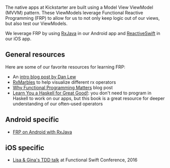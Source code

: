 The native apps at Kickstarter are built using a Model View ViewModel (MVVM) pattern. 
These ViewModels leverage Functional Reactive Programming (FRP) to allow for us to not only keep
logic out of our views, but also test our ViewModels.

We leverage FRP by using [RxJava](https://github.com/ReactiveX/RxJava) in our Android app and 
[ReactiveSwift](https://github.com/ReactiveCocoa/ReactiveSwift) in our iOS app.

## General resources
Here are some of our favorite resources for learning FRP:
* An [intro blog post by Dan Lew](http://blog.danlew.net/2017/07/27/an-introduction-to-functional-reactive-programming/)
* [RxMarbles](http://rxmarbles.com/) to help visualize different rx operators
* [Why Functional Programming Matters](http://weblog.raganwald.com/2007/03/why-why-functional-programming-matters.html) 
blog post
* [Learn You a Haskell for Great Good!](http://learnyouahaskell.com/chapters): you don't need to program in Haskell to
work on our apps, but this book is a great resource for deeper understanding of our often-used operators

## Android specific
* [FRP on Android with RxJava](http://mttkay.github.io/blog/2013/08/25/functional-reactive-programming-on-android-with-rxjava/)

## iOS specific
* [Lisa & Gina's TDD talk](https://www.youtube.com/watch?v=EpTlqx6NjYo) at Functional Swift Conference, 2016 
